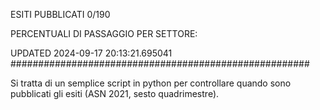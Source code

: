 ESITI PUBBLICATI 0/190 

PERCENTUALI DI PASSAGGIO PER SETTORE:

UPDATED 2024-09-17 20:13:21.695041
###################################################### 

Si tratta di un semplice script in python per controllare quando sono pubblicati gli esiti (ASN 2021, sesto quadrimestre).


